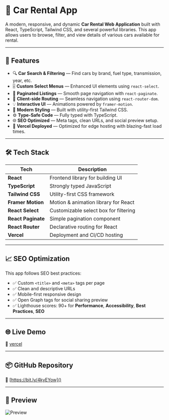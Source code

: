 # 🚗 Car Rental App

A modern, responsive, and dynamic **Car Rental Web Application** built with React, TypeScript, Tailwind CSS, and several powerful libraries. This app allows users to browse, filter, and view details of various cars available for rental.

---

## 🚀 Features

- 🔍 **Car Search & Filtering** — Find cars by brand, fuel type, transmission, year, etc.
- 🎚️ **Custom Select Menus** — Enhanced UI elements using `react-select`.
- 📄 **Paginated Listings** — Smooth page navigation with `react-paginate`.
- 🧭 **Client-side Routing** — Seamless navigation using `react-router-dom`.
- 💡 **Interactive UI** — Animations powered by `framer-motion`.
- 🎨 **Modern Styling** — Built with utility-first Tailwind CSS.
- ⚙️ **Type-Safe Code** — Fully typed with TypeScript.
- 🌐 **SEO Optimized** — Meta tags, clean URLs, and social preview setup.
- 🚀 **Vercel Deployed** — Optimized for edge hosting with blazing-fast load times.

---

## 🛠️ Tech Stack

| Tech               | Description                                  |
|--------------------|----------------------------------------------|
| **React**          | Frontend library for building UI             |
| **TypeScript**     | Strongly typed JavaScript                    |
| **Tailwind CSS**   | Utility-first CSS framework                  |
| **Framer Motion**  | Motion & animation library for React         |
| **React Select**   | Customizable select box for filtering        |
| **React Paginate** | Simple pagination component                  |
| **React Router**   | Declarative routing for React                |
| **Vercel**         | Deployment and CI/CD hosting                 |

---

## 📈 SEO Optimization

This app follows SEO best practices:

- ✅ Custom `<title>` and `<meta>` tags per page
- ✅ Clean and descriptive URLs
- ✅ Mobile-first responsive design
- ✅ Open Graph tags for social sharing preview
- ✅ Lighthouse scores: 90+ for **Performance**, **Accessibility**, **Best Practices**, **SEO**

---

## 🌐 Live Demo

🔗 [vercel](https://car-rental-react-psi.vercel.app/) 

---

## 📦 GitHub Repository

📁 [https://bit.ly/4kyEYow]()

---

## 📸 Preview

![Preview](car-rental.gif)
